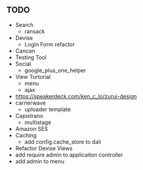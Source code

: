 ## TODO 

* Search
  - ransack
* Devise
  - Login Form refactor
* Cancan
* Testing Tool
* Social
  - google_plus_one_helper
* View Turtorial
  - menu
  - ajax
* <https://speakerdeck.com/ken_c_lo/zurui-design> 
* carrierwave
  - uploader template
* Capistrano
  - multistage
* Amazon SES
* Caching
  - add config.cache_store to dali
* Refactor Devise Views
* add require admin to applicaiton controller
* add admin to menu